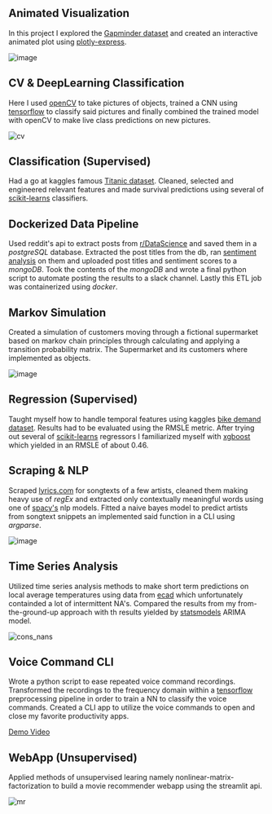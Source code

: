 ## Animated Visualization
In this project I explored the [Gapminder dataset](https://www.gapminder.org/data/) and created an interactive animated plot using [plotly-express](https://plotly.com/python/plotly-express/).

![image](https://github.com/daro-666/ds_projects/assets/128629120/2594ae97-9c26-44f5-8e02-3b6b41112046)

## CV & DeepLearning Classification
Here I used [openCV](https://opencv.org/) to take pictures of objects, trained a CNN using [tensorflow](https://www.tensorflow.org/) to classify said pictures and finally combined the trained model with openCV to make live class predictions on new pictures.

![cv](https://github.com/daro-666/ds_projects/assets/128629120/d1cea0ff-304e-4fd0-92f8-a619a5b8f7e1)

## Classification (Supervised)
Had a go at kaggles famous [Titanic dataset](https://www.kaggle.com/competitions/titanic/overview). Cleaned, selected and engineered relevant features and made survival predictions using several of [scikit-learns](https://scikit-learn.org/) classifiers.

## Dockerized Data Pipeline
Used reddit's api to extract posts from [r/DataScience](https://www.reddit.com/r/datascience/) and saved them in a *postgreSQL* database. Extracted the post titles from the db, ran [sentiment analysis](https://pypi.org/project/vaderSentiment/) on them and uploaded post titles and sentiment scores to a *mongoDB*. Took the contents of the *mongoDB* and wrote a final python script to automate posting the results to a slack channel. Lastly this ETL job was containerized using *docker*.

## Markov Simulation
Created a simulation of customers moving through a fictional supermarket based on markov chain principles through calculating and applying a transition probability matrix. The Supermarket and its customers where implemented as objects.

![image](https://github.com/daro-666/ds_projects/assets/128629120/ea5ec867-92c3-4195-bb99-a77e647a0b36)

## Regression (Supervised)
Taught myself how to handle temporal features using kaggles [bike demand dataset](https://www.kaggle.com/c/bike-sharing-demand). Results had to be evaluated using the RMSLE metric. After trying out several of [scikit-learns](https://scikit-learn.org/) regressors I familiarized myself with [xgboost](https://xgboost.ai/) which yielded in an RMSLE of about 0.46.

## Scraping & NLP
Scraped [lyrics.com](https://www.lyrics.com/) for songtexts of a few artists, cleaned them making heavy use of *regEx* and extracted only contextually meaningful words using one of [spacy's](https://spacy.io/) nlp models. Fitted a naive bayes model to predict artists from songtext snippets an implemented said function in a CLI using *argparse*.  

![image](https://github.com/daro-666/ds_projects/assets/128629120/1b97acd2-7fc4-4d57-9acd-c7a2500f8757)

## Time Series Analysis
Utilized time series analysis methods to make short term predictions on local average temperatures using data from [ecad](https://www.ecad.eu/) which unfortunately containded a lot of intermittent NA's. Compared the results from my from-the-ground-up approach with th results yielded by [statsmodels](https://www.statsmodels.org/) ARIMA model.

![cons_nans](https://github.com/daro-666/ds_projects/assets/128629120/55ec692d-784c-40e1-9ec1-5f9597616956)

## Voice Command CLI
Wrote a python script to ease repeated voice command recordings. Transformed the recordings to the frequency domain within a [tensorflow](https://www.tensorflow.org/) preprocessing pipeline in order to train a NN to classify the voice commands. Created a CLI app to utilize the voice commands to open and close my favorite productivity apps.

[Demo Video](https://drive.google.com/file/d/16pkebYiiXA6RC2bYbBr3PT-4v53DjsMx/view?usp=drive_link)

## WebApp (Unsupervised)
Applied methods of unsupervised learing namely nonlinear-matrix-factorization to build a movie recommender webapp using the streamlit api.

![mr](https://github.com/daro-666/ds_projects/assets/128629120/778dc7af-16d9-482c-8c47-346fceb56fd7)
